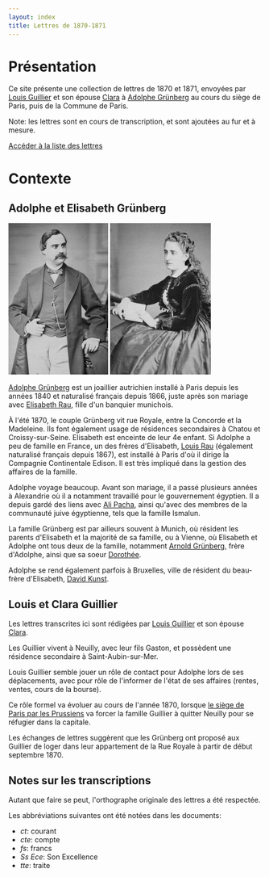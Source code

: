 ```yaml
---
layout: index
title: Lettres de 1870-1871
---
```


# Présentation

Ce site présente une collection de lettres de 1870 et 1871, envoyées
par [Louis Guillier](https://www.geni.com/people/Louis-Guillier/6000000169029689872)
et son épouse [Clara](https://www.geni.com/people/Fran%C3%A7oise-Guillier/6000000169029881851)
à [Adolphe Grünberg](https://www.geni.com/people/Able-Gr%C3%BCnberg/6000000023927067869)
au cours du siège de Paris, puis de la Commune de Paris.

Note: les lettres sont en cours de transcription, et sont ajoutées au fur et
à mesure.

[Accéder à la liste des lettres](#liste)


# Contexte

## Adolphe et Elisabeth Grünberg

![Adolphe Grünberg en 1866](assets/images/adolphe_grunberg.jpg)
![Elisabeth Rau en 1866](assets/images/elisabeth_rau.jpg)

[Adolphe Grünberg](https://www.geni.com/people/Able-Gr%C3%BCnberg/6000000023927067869)
est un joaillier autrichien installé à Paris depuis les années 1840 et
naturalisé français depuis 1866, juste après son mariage avec
[Elisabeth Rau](https://www.geni.com/people/Elisabeth-Grunberg/6000000023927030939),
fille d'un banquier munichois.

À l'été 1870, le couple Grünberg vit rue Royale, entre la Concorde et la Madeleine.
Ils font également usage de résidences secondaires à Chatou et Croissy-sur-Seine.
Elisabeth est enceinte de leur 4e enfant. Si Adolphe a peu de famille en
France, un des frères d'Elisabeth, [Louis Rau](https://geni.com/people/Louis-Rau/6000000023926978109)
(également naturalisé français depuis 1867), est installé à Paris
d'où il dirige la Compagnie Continentale Edison. Il est très impliqué dans la
gestion des affaires de la famille.


Adolphe voyage beaucoup. Avant son mariage, il a passé plusieurs années
à Alexandrie où il a notamment travaillé pour le gouvernement égyptien. Il 
a depuis gardé des liens avec [Ali Pacha](https://fr.wikipedia.org/wiki/Ali_Pacha_Moubarak),
ainsi qu'avec des membres de la communauté juive égyptienne, tels
que la famille Ismalun.

La famille Grünberg est par ailleurs souvent à Munich, où résident les parents
d'Elisabeth et la majorité de sa famille, ou à Vienne, où Elisabeth et Adolphe
ont tous deux de la famille, notamment [Arnold Grünberg](https://www.geni.com/people/Arnold-Gr%C3%BCnberg/6000000052469694047),
frère d'Adolphe, ainsi que sa soeur [Dorothée](https://www.geni.com/people/Debora-Karmin/6000000010525470020).

Adolphe se rend également parfois à Bruxelles, ville de résident du beau-frère
d'Elisabeth, [David Kunst](https://www.geni.com/people/David-Klimat-or-Kuntz-Kunst/6000000023926284498).



## Louis et Clara Guillier

Les lettres transcrites ici sont rédigées par [Louis Guillier](https://www.geni.com/people/Louis-Guillier/6000000169029689872)
et son épouse [Clara](https://www.geni.com/people/Fran%C3%A7oise-Guillier/6000000169029881851).

Les Guillier vivent à Neuilly, avec leur fils Gaston, et possèdent une résidence
secondaire à Saint-Aubin-sur-Mer.

Louis Guillier semble jouer un rôle de contact pour Adolphe lors de ses
déplacements, avec pour rôle de l'informer de l'état de ses affaires (rentes,
ventes, cours de la bourse).

Ce rôle formel va évoluer au cours de l'année 1870, lorsque
[le siège de Paris par les Prussiens](https://fr.wikipedia.org/wiki/Si%C3%A8ge_de_Paris_(1870-1871))
va forcer la famille Guillier à quitter Neuilly pour se réfugier dans la
capitale.

Les échanges de lettres suggèrent que les Grünberg ont proposé aux Guillier de
loger dans leur appartement de la Rue Royale à partir de début septembre 1870.



## Notes sur les transcriptions

Autant que faire se peut, l'orthographe originale des lettres a été respectée.

Les abbréviations suivantes ont été notées dans les documents:

  - *ct*: courant
  - *cte*: compte
  - *fs*: francs
  - *Ss Ece*: Son Excellence
  - *tte*: traite
